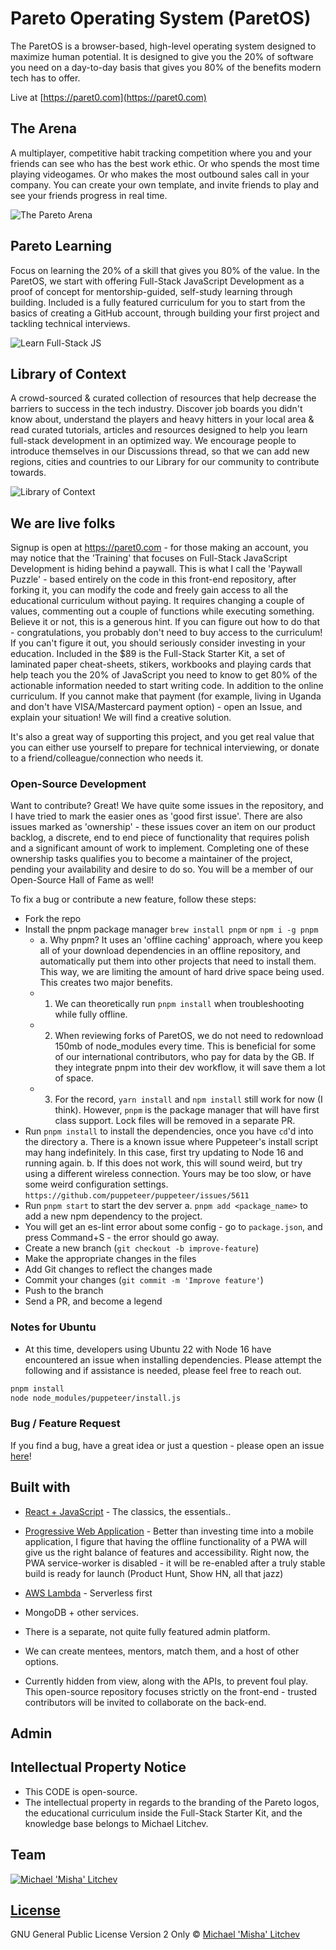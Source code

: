 # Pareto Operating System (ParetOS)

The ParetOS is a browser-based, high-level operating system designed to maximize human potential. It is designed to give you the 20% of software you need on a day-to-day basis that gives you 80% of the benefits modern tech has to offer.

Live at [https://paret0.com](https://paret0.com)

## The Arena

A multiplayer, competitive habit tracking competition where you and your friends can see who has the best work ethic. Or who spends the most time playing videogames. Or who makes the most outbound sales call in your company. You can create your own template, and invite friends to play and see your friends progress in real time.

![The Pareto Arena](/screenshots/sprint.png "The Pareto Arena")

## Pareto Learning

Focus on learning the 20% of a skill that gives you 80% of the value. In the ParetOS, we start with offering Full-Stack JavaScript Development as a proof of concept for mentorship-guided, self-study learning through building. Included is a fully featured curriculum for you to start from the basics of creating a GitHub account, through building your first project and tackling technical interviews.

![Learn Full-Stack JS](/screenshots/learning.png "Pareto Learning - JavaScript")

## Library of Context

A crowd-sourced & curated collection of resources that help decrease the barriers to success in the tech industry. Discover job boards you didn't know about, understand the players and heavy hitters in your local area & read curated tutorials, articles and resources designed to help you learn full-stack development in an optimized way. We encourage people to introduce themselves in our Discussions thread, so that we can add new regions, cities and countries to our Library for our community to contribute towards.

![Library of Context](/screenshots/context.png "The Library of Context")

## We are live folks

Signup is open at https://paret0.com - for those making an account, you may notice that the 'Training' that focuses on Full-Stack JavaScript Development is hiding behind a paywall. This is what I call the 'Paywall Puzzle' - based entirely on the code in this front-end repository, after forking it, you can modify the code and freely gain access to all the educational curriculum without paying. It requires changing a couple of values, commenting out a couple of functions while executing something. Believe it or not, this is a generous hint. If you can figure out how to do that - congratulations, you probably don't need to buy access to the curriculum! If you can't figure it out, you should seriously consider investing in your education. Included in the $89 is the Full-Stack Starter Kit, a set of laminated paper cheat-sheets, stikers, workbooks and playing cards that help teach you the 20% of JavaScript you need to know to get 80% of the actionable information needed to start writing code. In addition to the online curriculum. If you cannot make that payment (for example, living in Uganda and don't have VISA/Mastercard payment option) - open an Issue, and explain your situation! We will find a creative solution.

It's also a great way of supporting this project, and you get real value that you can either use yourself to prepare for technical interviewing, or donate to a friend/colleague/connection who needs it.

### Open-Source Development

Want to contribute? Great! We have quite some issues in the repository, and I have tried to mark the easier ones as 'good first issue'. There are also issues marked as 'ownership' - these issues cover an item on our product backlog, a discrete, end to end piece of functionality that requires polish and a significant amount of work to implement. Completing one of these ownership tasks qualifies you to become a maintainer of the project, pending your availability and desire to do so. You will be a member of our Open-Source Hall of Fame as well!

To fix a bug or contribute a new feature, follow these steps:

- Fork the repo
- Install the pnpm package manager `brew install pnpm` or `npm i -g pnpm`
  - a. Why pnpm? It uses an 'offline caching' approach, where you keep all of your download dependencies in an offline repository, and automatically put them into other projects that need to install them. This way, we are limiting the amount of hard drive space being used. This creates two major benefits.
  - 1. We can theoretically run `pnpm install` when troubleshooting while fully offline.
  - 2. When reviewing forks of ParetOS, we do not need to redownload 150mb of node_modules every time. This is beneficial for some of our international contributors, who pay for data by the GB. If they integrate pnpm into their dev workflow, it will save them a lot of space.
  - 3. For the record, `yarn install` and `npm install` still work for now (I think). However, `pnpm` is the package manager that will have first class support. Lock files will be removed in a separate PR.
- Run `pnpm install` to install the dependencies, once you have `cd`'d into the directory
    a. There is a known issue where Puppeteer's install script may hang indefinitely. In this case, first try updating to Node 16 and running again.
    b. If this does not work, this will sound weird, but try using a different wireless connection. Yours may be too slow, or have some weird configuration settings. `https://github.com/puppeteer/puppeteer/issues/5611`
- Run `pnpm start` to start the dev server
  a. `pnpm add <package_name>` to add a new npm dependency to the project.
- You will get an es-lint error about some config - go to `package.json`, and press Command+S - the error should go away.
- Create a new branch (`git checkout -b improve-feature`)
- Make the appropriate changes in the files
- Add Git changes to reflect the changes made
- Commit your changes (`git commit -m 'Improve feature'`)
- Push to the branch
- Send a PR, and become a legend

### Notes for Ubuntu

- At this time, developers using Ubuntu 22 with Node 16 have encountered an issue when installing dependencies. Please attempt the following and if assistance is needed, please feel free to reach out.

```bash
pnpm install
node node_modules/puppeteer/install.js
```

### Bug / Feature Request

If you find a bug, have a great idea or just a question - please open an issue [here](https://github.com/mikhael28/paretOS/issues/new)!

## Built with

- [React + JavaScript](https://reactjs.org/) - The classics, the essentials..
- [Progressive Web Application](https://web.dev/progressive-web-apps/) - Better than investing time into a mobile application, I figure that having the offline functionality of a PWA will give us the right balance of features and accessibility. Right now, the PWA service-worker is disabled - it will be re-enabled after a truly stable build is ready for launch (Product Hunt, Show HN, all that jazz)
- [AWS Lambda](https://aws.amazon.com/lambda/) - Serverless first
- MongoDB + other services.

- There is a separate, not quite fully featured admin platform.
- We can create mentees, mentors, match them, and a host of other options.
- Currently hidden from view, along with the APIs, to prevent foul play. This open-source repository focuses strictly on the front-end - trusted contributors will be invited to collaborate on the back-end.

## Admin

## Intellectual Property Notice

- This CODE is open-source.
- The intellectual property in regards to the branding of the Pareto logos, the educational curriculum inside the Full-Stack Starter Kit, and the knowledge base belongs to Michael Litchev.

## Team

[![Michael 'Misha' Litchev](https://avatars.githubusercontent.com/u/15205259?s=400&u=64ad9374b8d98f09dc5709fcc737e5ec4f2447f3&v=4)](https://github.com/mikhael28)

## [License](https://github.com/mikhael28/paretOS/blob/main/LICENSE)

GNU General Public License Version 2 Only © [Michael 'Misha' Litchev](https://github.com/mikhael28)
